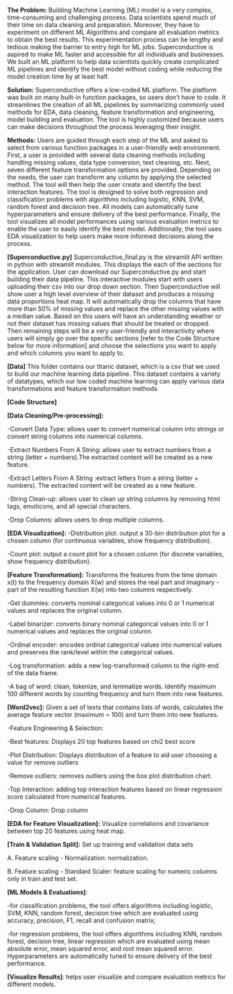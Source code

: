 **The Problem:**
Building Machine Learning (ML) model is a very complex, time-consuming and challenging process. Data scientists spend much of their time on data cleaning and preparation. Moreover, they have to experiment on different ML Algorithms and compare all evaluation metrics to obtain the best results. This experimentation process can be lengthy and tedious making the barrier to entry high for ML jobs. Superconductive is aspired to make ML faster and accessible for all individuals and businesses. We built an ML platform to help data scientists quickly create complicated ML pipelines and identify the best model without coding while reducing the model creation time by at least half.  

**Solution:**
Superconductive offers a low-coded ML platform. The platform was built on many built-in function packages, so users don’t have to code. It streamlines the creation of all ML pipelines by summarizing commonly used methods for EDA, data cleaning, feature transformation and engineering, model building and evaluation. The tool is highly customized because users can make decisions throughout the process leveraging their insight. 

**Methods:**
Users are guided through each step of the ML and asked to select from various function packages in a user-friendly web environment. First, a user is provided with several data cleaning methods including handling missing values, data type conversion, text cleaning, etc. Next, seven different feature transformation options are provided. Depending on the needs, the user can transform any column by applying the selected method. The tool will then help the user create and identify the best interaction features. The tool is designed to solve both regression and classification problems with algorithms including logistic, KNN, SVM, random forest and decision tree. All models can automatically tune hyperparameters and ensure delivery of the best performance. Finally, the tool visualizes all model performances using various evaluation metrics to enable the user to easily identify the best model. Additionally, the tool uses EDA visualization to help users make more informed decisions along the process. 

**[Superconductive.py]**
Superconductive_final.py is the streamlit API written in python with streamlit modules. This displays the each of the sections for the application. User can download our Superconductive.py and start building their data pipeline. This interactive modules start with users uploading their csv into our drop down section. Then Superconductive will  show user a high level overview of their dataset and produces a missing data proportions heat map. It will automatically drop the columns that have more than 50% of missing values and replace the other missing values with a median value. Based on this users will have an understanding weather or not their dataset has missing values that should be treated or dropped. Then remaining steps will be a very user-friendly and interactivity where users will simply go over the specific sections [refer to the Code Structure below for more information] and choose the selections you want to apply and which columns you want to apply to. 

**[Data]**
This folder contains our titanic dataset, which is a csv that we used to build our machine learning data pipeline. This dataset contains a variety of datatypes, which our low coded machine learning can apply various data transformations and feature transformation methods

**[Code Structure]**

**[Data Cleaning/Pre-processing]:**

-Convert Data Type: allows user to convert numerical column into strings or convert string columns into numerical columns.

-Extract Numbers From A String: allows user to extract numbers from a string (letter + numbers).The extracted content will be created as a new feature. 

-Extract Letters From A String :extract letters from a string (letter + numbers). The extracted content will be created as a new feature. 

-String Clean-up: allows user to clean up string columns by removing html tags, emoticons, and all special characters. 

-Drop Columns: allows users to drop multiple columns. 

**[EDA Visualization]:**
-Distribution plot: output a 30-bin distribution plot for a chosen column (for continuous variables, show frequency distribution).

-Count plot: output a count plot for a chosen column (for discrete variables, show frequency distribution).

**[Feature Transformation]:**
Transforms the features from the time domain x(t) to the frequency domain X(w) and stores the real part and imaginary -part of the resulting function X(w) into two columns respectively.

-Get dummies: converts nominal categorical values into 0 or 1 numerical values and replaces the original column. 
 
-Label binarizer: converts binary nominal categorical values into 0 or 1 numerical values and replaces the original column.

-Ordinal encoder: encodes ordinal categorical values into numerical values and preserves the rank/level within the categorical values.

-Log transformation: adds a new log-transformed column to the right-end of the data frame.

-A bag of word: clean, tokenize, and lemmatize words. Identify maximum 100 different words by counting frequency and turn them into new features.  

**[Word2vec]:**
Given a set of texts that contains lists of words, calculates the average feature vector (maximum = 100) and turn them into new features. 

-Feature Engineering & Selection:

-Best features:  Displays 20 top features based on chi2 best score

-Plot Distribution: Displays distribution of a feature to aid user choosing a value for remove outliers

-Remove outliers: removes outliers using the box plot distribution chart.

-Top Interaction: adding top interaction features based on linear regression score calculated from numerical features.

-Drop Column: Drop column

**[EDA for Feature Visualization]:**
Visualize correlations and covariance between top 20 features using heat map.

**[Train & Validation Split]:** 
Set up training and validation data sets

A.  Feature scaling - Normalization: normalization.

B.  Feature scaling - Standard Scaler: feature scaling for numeric columns only in train and test set.

**[ML Models & Evaluations]**:  

-for classification problems, the tool offers algorithms including logistic, SVM, KNN, random forest, decision tree which are evaluated using accuracy, precision, F1, recall and confusion matrix; 

-for regression problems, the tool offers algorithms including KNN, random forest, decision tree, linear regression which are evaluated using mean absolute error, mean squared error, and root mean squared error. Hyperparameters are automatically tuned to ensure delivery of the best performance.

**[Visualize Results]**: 
helps user visualize and compare evaluation metrics for different models. 

